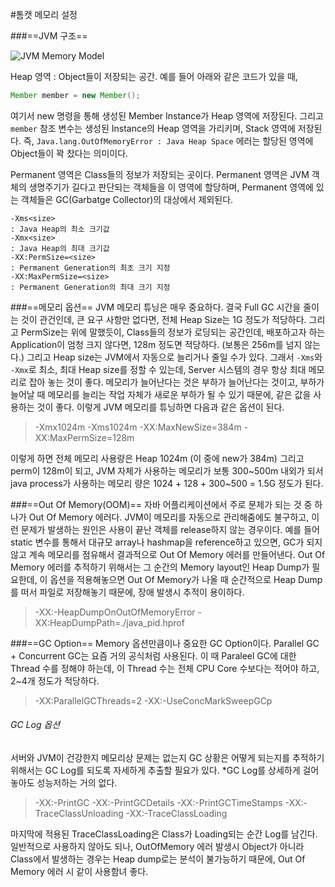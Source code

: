 #톰캣 메모리 설정

###==JVM 구조==

![JVM Memory Model](http://cfile2.uf.tistory.com/image/276BA941552BBB1928C4DE)

Heap 영역 : Object들이 저장되는 공간.
예를 들어 아래와 같은 코드가 있을 때,
```java
Member member = new Member();
```
여기서 new 명령을 통해 생성된 Member Instance가 Heap 영역에 저장된다.
그리고 `member` 참조 변수는 생성된 Instance의 Heap 영역을 가리키며, Stack 영역에 저장된다.
즉, `Java.lang.OutOfMemoryError : Java Heap Space` 에러는 할당된 영역에 Object들이 꽉 찼다는 의미이다.

Permanent 영역은 Class들의 정보가 저장되는 곳이다.
Permanent 영역은 JVM 객체의 생명주기가 길다고 판단되는 객체들을 이 영역에 할당하며, Permanent 영역에 있는 객체들은 GC(Garbatge Collector)의 대상에서 제외된다.

```
-Xms<size>
: Java Heap의 최소 크기값
-Xmx<size>
: Java Heap의 최대 크기값
-XX:PermSize=<size>
: Permanent Generation의 최초 크기 지정
-XX:MaxPermSize=<size>
: Permanent Generation의 최대 크기 지정
```

###==메모리 옵션==
JVM 메모리 튜닝은 매우 중요하다. 결국 Full GC 시간을 줄이는 것이 관건인데, 큰 요구 사항만 없다면, 전체 Heap Size는 1G 정도가 적당하다. 그리고 PermSize는 위에 말했듯이, Class들의 정보가 로딩되는 공간인데, 배포하고자 하는 Application이 엄청 크지 않다면, 128m 정도면 적당하다. (보통은 256m를 넘지 않는다.)
그리고 Heap size는 JVM에서 자동으로 늘리거나 줄일 수가 있다. 그래서 `-Xms`와 `-Xmx`로 최소, 최대 Heap size를 정할 수 있는데, Server 시스템의 경우 항상 최대 메모리로 잡아 놓는 것이 좋다.
메모리가 늘어난다는 것은 부하가 늘어난다는 것이고, 부하가 늘어날 때 메모리를 늘리는 작업 자체가 새로운 부하가 될 수 있기 때문에, 같은 값을 사용하는 것이 좋다.
이렇게 JVM 메모리를 튜닝하면 다음과 같은 옵션이 된다.
>-Xmx1024m -Xms1024m -XX:MaxNewSize=384m -XX:MaxPermSize=128m

이렇게 하면 전체 메모리 사용량은 Heap 1024m (이 중에 new가 384m) 그리고 perm이 128m이 되고, JVM 자체가 사용하는 메모리가 보통 300~500m 내외가 되서 java process가 사용하는 메모리 량은 1024 + 128 + 300~500 = 1.5G 정도가 된다.

###==Out Of Memory(OOM)==
자바 어플리케이션에서 주로 문제가 되는 것 중 하나가 Out Of Memory 에러다. JVM이 메모리를 자동으로 관리해줌에도 불구하고, 이런 문제가 발생하는 원인은 사용이 끝난 객체를 release하지 않는 경우이다. 예를 들어 static 변수를 통해서 대규모 array나 hashmap을 reference하고 있으면, GC가 되지 않고 계속 메모리를 점유해서 결과적으로 Out Of Memory 에러를 만들어낸다.
Out Of Memory 에러를 추적하기 위해서는 그 순간의 Memory layout인 Heap Dump가 필요한데, 이 옵션을 적용해놓으면 Out Of Memory가 나올 때 순간적으로 Heap Dump를 떠서 파일로 저장해놓기 때문에, 장애 발생시 추적이 용이하다.
>-XX:-HeapDumpOnOutOfMemoryError -XX:HeapDumpPath=./java_pid<pid>.hprof

###==GC Option==
Memory 옵션만큼이나 중요한 GC Option이다.
Parallel GC + Concurrent GC는 요즘 거의 공식처럼 사용된다.
이 때 Paraleel GC에 대한 Thread 수를 정해야 하는데, 이 Thread 수는 전체 CPU Core 수보다는 적어야 하고, 2~4개 정도가 적당하다.
>-XX:ParallelGCThreads=2 -XX:-UseConcMarkSweepGCp

###### GC Log 옵션
서버와 JVM이 건강한지 메모리상 문제는 없는지 GC 상황은 어떻게 되는지를 추적하기 위해서는 GC Log를 되도록 자세하게 추출할 필요가 있다.
*GC Log를 상세하게 걸어놓아도 성능저하는 거의 없다.
>-XX:-PrintGC -XX:-PrintGCDetails -XX:-PrintGCTimeStamps -XX:-TraceClassUnloading -XX:-TraceClassLoading

마지막에 적용된 TraceClassLoading은 Class가 Loading되는 순간 Log를 남긴다. 일반적으로 사용하지 않아도 되나, OutOfMemory 에러 발생시 Object가 아니라 Class에서 발생하는 경우는 Heap dump로는 분석이 불가능하기 때문에, Out Of Memory 에러 시 같이 사용함녀 좋다.